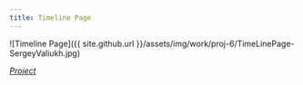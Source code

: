 ```yaml
---
title: Timeline Page
---
```


![Timeline Page]({{ site.github.url }}/assets/img/work/proj-6/TimeLinePage-SergeyValiukh.jpg)

*[Project](https://mrbrogrammer.github.io/Email-Template/)*
